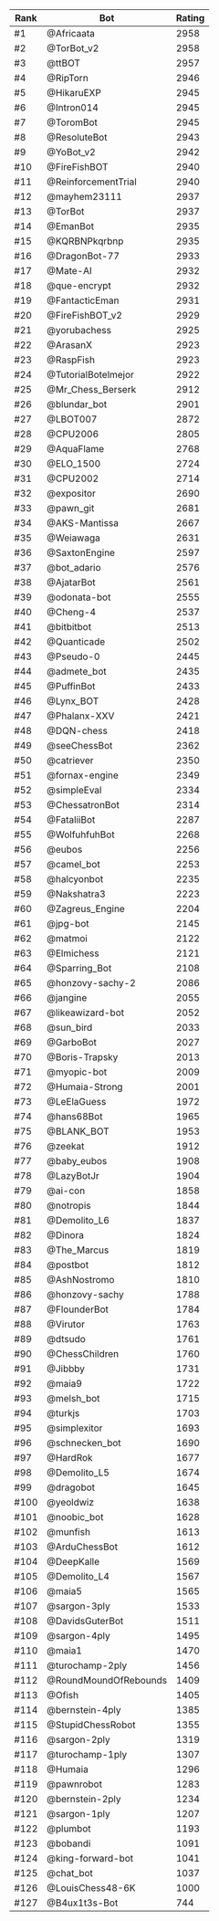 Rank|Bot|Rating
---|---|---
#1|@Africaata|2958
#2|@TorBot_v2|2958
#3|@ttBOT|2957
#4|@RipTorn|2946
#5|@HikaruEXP|2945
#6|@Intron014|2945
#7|@ToromBot|2945
#8|@ResoluteBot|2943
#9|@YoBot_v2|2942
#10|@FireFishBOT|2940
#11|@ReinforcementTrial|2940
#12|@mayhem23111|2937
#13|@TorBot|2937
#14|@EmanBot|2935
#15|@KQRBNPkqrbnp|2935
#16|@DragonBot-77|2933
#17|@Mate-AI|2932
#18|@que-encrypt|2932
#19|@FantacticEman|2931
#20|@FireFishBOT_v2|2929
#21|@yorubachess|2925
#22|@ArasanX|2923
#23|@RaspFish|2923
#24|@TutorialBotelmejor|2922
#25|@Mr_Chess_Berserk|2912
#26|@blundar_bot|2901
#27|@LBOT007|2872
#28|@CPU2006|2805
#29|@AquaFlame|2768
#30|@ELO_1500|2724
#31|@CPU2002|2714
#32|@expositor|2690
#33|@pawn_git|2681
#34|@AKS-Mantissa|2667
#35|@Weiawaga|2631
#36|@SaxtonEngine|2597
#37|@bot_adario|2576
#38|@AjatarBot|2561
#39|@odonata-bot|2555
#40|@Cheng-4|2537
#41|@bitbitbot|2513
#42|@Quanticade|2502
#43|@Pseudo-0|2445
#44|@admete_bot|2435
#45|@PuffinBot|2433
#46|@Lynx_BOT|2428
#47|@Phalanx-XXV|2421
#48|@DQN-chess|2418
#49|@seeChessBot|2362
#50|@catriever|2350
#51|@fornax-engine|2349
#52|@simpleEval|2334
#53|@ChessatronBot|2314
#54|@FataliiBot|2287
#55|@WolfuhfuhBot|2268
#56|@eubos|2256
#57|@camel_bot|2253
#58|@halcyonbot|2235
#59|@Nakshatra3|2223
#60|@Zagreus_Engine|2204
#61|@jpg-bot|2145
#62|@matmoi|2122
#63|@Elmichess|2121
#64|@Sparring_Bot|2108
#65|@honzovy-sachy-2|2086
#66|@jangine|2055
#67|@likeawizard-bot|2052
#68|@sun_bird|2033
#69|@GarboBot|2027
#70|@Boris-Trapsky|2013
#71|@myopic-bot|2009
#72|@Humaia-Strong|2001
#73|@LeElaGuess|1972
#74|@hans68Bot|1965
#75|@BLANK_BOT|1953
#76|@zeekat|1912
#77|@baby_eubos|1908
#78|@LazyBotJr|1904
#79|@ai-con|1858
#80|@notropis|1844
#81|@Demolito_L6|1837
#82|@Dinora|1824
#83|@The_Marcus|1819
#84|@postbot|1812
#85|@AshNostromo|1810
#86|@honzovy-sachy|1788
#87|@FlounderBot|1784
#88|@Virutor|1763
#89|@dtsudo|1761
#90|@ChessChildren|1760
#91|@Jibbby|1731
#92|@maia9|1722
#93|@melsh_bot|1715
#94|@turkjs|1703
#95|@simplexitor|1693
#96|@schnecken_bot|1690
#97|@HardRok|1677
#98|@Demolito_L5|1674
#99|@dragobot|1645
#100|@yeoldwiz|1638
#101|@noobic_bot|1628
#102|@munfish|1613
#103|@ArduChessBot|1612
#104|@DeepKalle|1569
#105|@Demolito_L4|1567
#106|@maia5|1565
#107|@sargon-3ply|1533
#108|@DavidsGuterBot|1511
#109|@sargon-4ply|1495
#110|@maia1|1470
#111|@turochamp-2ply|1456
#112|@RoundMoundOfRebounds|1409
#113|@Ofish|1405
#114|@bernstein-4ply|1385
#115|@StupidChessRobot|1355
#116|@sargon-2ply|1319
#117|@turochamp-1ply|1307
#118|@Humaia|1296
#119|@pawnrobot|1283
#120|@bernstein-2ply|1234
#121|@sargon-1ply|1207
#122|@plumbot|1193
#123|@bobandi|1091
#124|@king-forward-bot|1041
#125|@chat_bot|1037
#126|@LouisChess48-6K|1000
#127|@B4ux1t3s-Bot|744
